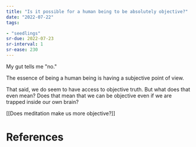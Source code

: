```yaml
---
title: "Is it possible for a human being to be absolutely objective?"
date: "2022-07-22"
tags:

- "seedlings"
sr-due: 2022-07-23
sr-interval: 1
sr-ease: 230
---
```


My gut tells me "no."

The essence of being a human being is having a subjective point of view.

That said, we do seem to have access to objective truth. But what does that even mean? Does that mean that we can be objective even if we are trapped inside our own brain?

[[Does meditation make us more objective?]]

# References
